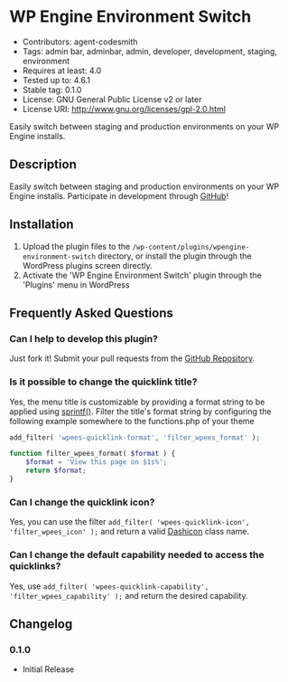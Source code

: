 # WP Engine Environment Switch #
* Contributors: agent-codesmith
* Tags: admin bar, adminbar, admin, developer, development, staging, environment
* Requires at least: 4.0
* Tested up to: 4.6.1
* Stable tag: 0.1.0
* License: GNU General Public License v2 or later
* License URI: http://www.gnu.org/licenses/gpl-2.0.html

Easily switch between staging and production environments on your WP Engine installs.

## Description ##

Easily switch between staging and production environments on your WP Engine installs.
Participate in development through [GitHub](https://github.com/theWEBDOGS/wpengine-environment-switch)!

## Installation ##

1. Upload the plugin files to the `/wp-content/plugins/wpengine-environment-switch` directory, or install the plugin through the WordPress plugins screen directly.
2. Activate the 'WP Engine Environment Switch' plugin through the 'Plugins' menu in WordPress
	
## Frequently Asked Questions ##

### Can I help to develop this plugin? ###
Just fork it! Submit your pull requests from the [GitHub Repository](https://github.com/theWEBDOGS/wpengine-environment-switch).

### Is it possible to change the quicklink title? ###
Yes, the menu title is customizable by providing a format string to be applied using [sprintf()](http://php.net/manual/en/function.sprintf.php). Filter the title's format string by configuring the following example somewhere to the functions.php of your theme

```php
add_filter( 'wpees-quicklink-format', 'filter_wpees_format' );

function filter_wpees_format( $format ) {
    $format = 'View this page on $1s%';
    return $format;
}
```

### Can I change the quicklink icon? ###
Yes, you can use the filter ``add_filter( 'wpees-quicklink-icon', 'filter_wpees_icon' );`` and return a valid [Dashicon](https://developer.wordpress.org/resource/dashicons/) class name.

### Can I change the default capability needed to access the quicklinks? ###
Yes, use ``add_filter( 'wpees-quicklink-capability', 'filter_wpees_capability' );`` and return the desired capability.

## Changelog ##

### 0.1.0 ###
* Initial Release
